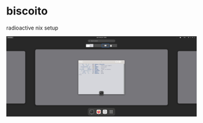 # biscoito

radioactive nix setup

![desktop screenshot](https://raw.githubusercontent.com/mabequinho/flake_biscoito/main/screenshot.png)
